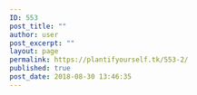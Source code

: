 ```yaml
---
ID: 553
post_title: ""
author: user
post_excerpt: ""
layout: page
permalink: https://plantifyourself.tk/553-2/
published: true
post_date: 2018-08-30 13:46:35
---
```

<!--?php
global $wpdb;
$day = 'DAY';
$now = 'now()';
$fieldvalue = '1144093762';
$fieldname = 'cedula';

$post_count = $wpdb-&gt;get_var("
SELECT min(TIMESTAMPDIFF($day,$wpdb-&gt;cf7dbplugin_submits.fecha_inscripcion, $now))
FROM  $wpdb-&gt;cf7dbplugin_submits
WHERE field_name=$fieldname and field_value=$fieldvalue");

print_r($post_count);
echo "Resultado"+$post_count;
?>

-->